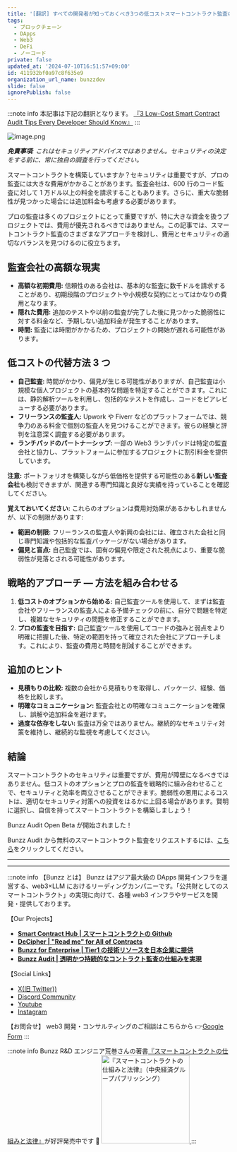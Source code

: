 ```yaml
---
title: '[翻訳] すべての開発者が知っておくべき3つの低コストスマートコントラクト監査のヒント'
tags:
  - ブロックチェーン
  - DApps
  - Web3
  - DeFi
  - ノーコード
private: false
updated_at: '2024-07-10T16:51:57+09:00'
id: 411932bf0a97c8f635e9
organization_url_name: bunzzdev
slide: false
ignorePublish: false
---
```


:::note info
本記事は下記の翻訳となります。
[『3 Low-Cost Smart Contract Audit Tips Every Developer Should Know』](https://medium.com/@bunzzdev/3-low-cost-smart-contract-audit-tips-every-developer-should-know-ee66ba669383)
:::

![image.png](https://qiita-image-store.s3.ap-northeast-1.amazonaws.com/0/1926720/c3f4be5a-7ffb-59ec-9853-852e481d768f.png)

**_免責事項_**_: これはセキュリティアドバイスではありません。セキュリティの決定をする前に、常に独自の調査を行ってください。_

スマートコントラクトを構築していますか？セキュリティは重要ですが、プロの監査には大きな費用がかかることがあります。監査会社は、600 行のコード監査に対して 1 万ドル以上の料金を請求することもあります。さらに、重大な脆弱性が見つかった場合には追加料金も考慮する必要があります。

プロの監査は多くのプロジェクトにとって重要ですが、特に大きな資金を扱うプロジェクトでは、費用が優先されるべきではありません。この記事では、スマートコントラクト監査のさまざまなアプローチを検討し、費用とセキュリティの適切なバランスを見つけるのに役立ちます。

## 監査会社の高額な現実

- **高額な初期費用:** 信頼性のある会社は、基本的な監査に数千ドルを請求することがあり、初期段階のプロジェクトや小規模な契約にとってはかなりの費用となります。
- **隠れた費用:** 追加のテストや以前の監査が完了した後に見つかった脆弱性に対する料金など、予期しない追加料金が発生することがあります。
- **時間:** 監査には時間がかかるため、プロジェクトの開始が遅れる可能性があります。

## 低コストの代替方法 3 つ

- **自己監査:** 時間がかかり、偏見が生じる可能性がありますが、自己監査は小規模な個人プロジェクトの基本的な問題を特定することができます。これには、静的解析ツールを利用し、包括的なテストを作成し、コードをピアレビューする必要があります。
- **フリーランスの監査人:** Upwork や Fiverr などのプラットフォームでは、競争力のある料金で個別の監査人を見つけることができます。彼らの経験と評判を注意深く調査する必要があります。
- **ランチパッドのパートナーシップ:** 一部の Web3 ランチパッドは特定の監査会社と協力し、プラットフォームに参加するプロジェクトに割引料金を提供しています。

**注意:** ポートフォリオを構築しながら低価格を提供する可能性のある**新しい監査会社**も検討できますが、関連する専門知識と良好な実績を持っていることを確認してください。

**覚えておいてください:** これらのオプションは費用対効果があるかもしれませんが、以下の制限があります:

- **範囲の制限:** フリーランスの監査人や新興の会社には、確立された会社と同じ専門知識や包括的な監査パッケージがない場合があります。
- **偏見と盲点:** 自己監査では、固有の偏見や限定された視点により、重要な脆弱性が見落とされる可能性があります。

## 戦略的アプローチ — 方法を組み合わせる

1.  **低コストのオプションから始める:** 自己監査ツールを使用して、まずは監査会社やフリーランスの監査人による予備チェックの前に、自分で問題を特定し、複雑なセキュリティの問題を修正することができます。
2.  **プロの監査を目指す:** 自己監査ツールを使用してコードの強みと弱点をより明確に把握した後、特定の範囲を持って確立された会社にアプローチします。これにより、監査の費用と時間を削減することができます。

## 追加のヒント

- **見積もりの比較:** 複数の会社から見積もりを取得し、パッケージ、経験、価格を比較します。
- **明確なコミュニケーション:** 監査会社との明確なコミュニケーションを確保し、誤解や追加料金を避けます。
- **過度な依存をしない:** 監査は万全ではありません。継続的なセキュリティ対策を維持し、継続的な監視を考慮してください。

## 結論

スマートコントラクトのセキュリティは重要ですが、費用が障壁になるべきではありません。低コストのオプションとプロの監査を戦略的に組み合わせることで、セキュリティと効率を両立させることができます。脆弱性の悪用によるコストは、適切なセキュリティ対策への投資をはるかに上回る場合があります。賢明に選択し、自信を持ってスマートコントラクトを構築しましょう！

Bunzz Audit Open Beta が開始されました！

Bunzz Audit から無料のスマートコントラクト監査をリクエストするには、[こちら](https://9vi3topj6b2.typeform.com/to/EAb8IHmA)をクリックしてください。

---

---

:::note info
【Bunzz とは】
Bunzz はアジア最大級の DApps 開発インフラを運営する、web3×LLM におけるリーディングカンパニーです。「公共財としてのスマートコントラクト」の実現に向けて、各種 web3 インフラやサービスを開発・提供しております。

【Our Projects】

- **[Smart Contract Hub | スマートコントラクトの Github](https://www.bunzz.dev/)**
- **[DeCipher | "Read me" for All of Contracts](https://www.bunzz.dev/decipher)**
- **[Bunzz for Enterprise | Tier1 の技術リソースを日本企業に提供](https://enterprise.bunzz.dev/ja)**
- **[Bunzz Audit | 透明かつ持続的なコントラクト監査の仕組みを実現](hhttps://www.bunzz.dev/audit)**

【Social Links】

- [X(旧 Twitter))](https://twitter.com/BunzzDev)
- [Discord Community](https://t.co/6hHgssJdvW)
- [Youtube](https://www.youtube.com/@bunzzdev)
- [Instagram](https://www.instagram.com/bunzzdev/)

【お問合せ】
web3 開発・コンサルティングのご相談はこちらから 👉[Google Form](https://forms.gle/4tgQjWSw2MMMZW6E6)
:::

:::note info
Bunzz R&D エンジニア荒巻さんの著書[『スマートコントラクトの仕組みと法律』](https://amzn.to/3V03sNH)が好評発売中です 📕
<a href="https://amzn.to/3V03sNH" rel="nofollow" referrerpolicy="no-referrer-when-downgrade">
<img
    src="https://m.media-amazon.com/images/I/81wopoZ1K4L._SY522_.jpg"
    alt="『スマートコントラクトの仕組みと法律』（中央経済グループパブリッシング）"
    width="200px"
    height="auto"
    Style="border: 0px;"
  />
</a>
:::
